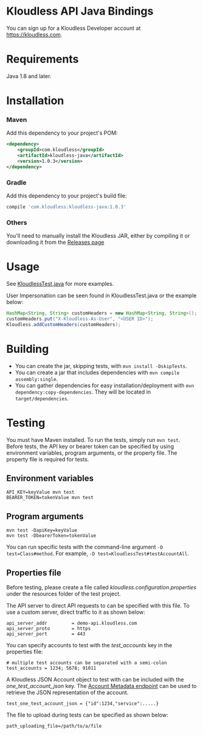 # Kloudless API Java Bindings

You can sign up for a Kloudless Developer account at https://kloudless.com.

# Requirements

Java 1.8 and later.

# Installation

### Maven

Add this dependency to your project's POM:

```xml
<dependency>
    <groupId>com.kloudless</groupId>
    <artifactId>kloudless-java</artifactId>
    <version>1.0.3</version>
</dependency>
```

### Gradle

Add this dependency to your project's build file:

```groovy
compile 'com.kloudless:kloudless-java:1.0.3'
```

### Others

You'll need to manually install the Kloudless JAR, either by compiling it or
downloading it from the [Releases page](https://github.com/Kloudless/kloudless-java/releases/)

# Usage


See [KloudlessTest.java](https://github.com/Kloudless/kloudless-java/blob/master/test/com/kloudless/KloudlessTest.java)
for more examples.

User Impersonation can be seen found in KloudlessTest.java or the example below:

```java
HashMap<String, String> customHeaders = new HashMap<String, String>();
customHeaders.put("X-Kloudless-As-User", "<USER ID>");
Kloudless.addCustomHeaders(customHeaders);
```

# Building


* You can create the jar, skipping tests, with `mvn install -DskipTests`.
* You can create a jar that includes dependencies with `mvn compile assembly:single`.
* You can gather dependencies for easy installation/deployment with `mvn dependency:copy-dependencies`.
  They will be located in `target/dependencies`.

# Testing

You must have Maven installed. To run the tests, simply run `mvn test`.
Before tests, the API key or bearer token can be specified by using environment 
variables, program arguments, or the property file. The property file is required
for tests.

## Environment variables

```
API_KEY=keyValue mvn test
BEARER_TOKEN=tokenValue mvn test
```

## Program arguments

```
mvn test -DapiKey=keyValue
mvn test -DbearerToken=tokenValue
```

You can run specific tests with the command-line argument `-D test=Class#method`.
For example, `-D test=KloudlessTest#testAccountAll`.

## Properties file

Before testing, please create a file called
*kloudless.configuration.properties* under the resources folder of the test
project.

The API server to direct API requests to can be specified with this file.
To use a custom server, direct traffic to it as shown below:

```
api_server_addr         = demo-api.kloudless.com 
api_server_proto        = https 
api_server_port         = 443 
```

You can specify accounts to test with the _test_accounts_ key in the properties
file:

```
# multiple test accounts can be separated with a semi-colon
test_accounts = 1234; 5678; 91011
```

A Kloudless JSON Account object to test with can be included with the
_one_test_account_json_ key.
The [Account Metadata endpoint](https://developers.kloudless.com/docs/v1/authentication#accounts-retrieve-an-account)
can be used to retrieve the JSON representation of the account.

```
test_one_test_account_json = {"id":1234,"service":.....}
```

The file to upload during tests can be specified as shown below:

```
path_uploading_file=/path/to/a/file
```
